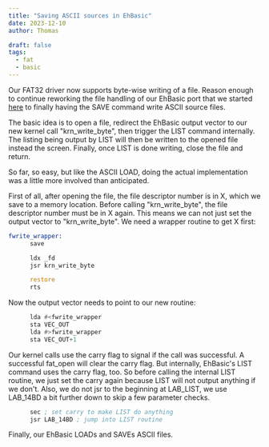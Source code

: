 ```yaml
---
title: "Saving ASCII sources in EhBasic"
date: 2023-12-10
author: Thomas

draft: false
tags:
  - fat
  - basic
---
```


Our FAT32 driver now supports byte-wise writing of a file. Reason enough to continue reworking the file handling of our EhBasic port that we started [here](/post/ascii_ehbasic/) to finally having the SAVE command write ASCII source files.

The basic idea is to open a file, redirect the EhBasic output vector to our new kernel call "krn_write_byte", then trigger the LIST command internally. The listing being output by LIST will then be written to the opened file instead the screen. Finally, once LIST is done writing, close the file and return.

So far, so easy, but like the ASCII LOAD, doing the actual implementation was a little more involved than anticipated.

First of all, after opening the file, the file descriptor number is in X, which we save to a memory location. Before calling "krn_write_byte", the file descriptor number must be in X again. This means we can not just set the output vector to "krn_write_byte". We need a wrapper routine to get X first:

```asm
fwrite_wrapper:
      save

      ldx _fd
      jsr krn_write_byte

      restore
      rts 
```

Now the output vector needs to point to our new routine:

```asm
      lda #<fwrite_wrapper
      sta VEC_OUT
      lda #>fwrite_wrapper
      sta VEC_OUT+1
```

Our kernel calls use the carry flag to signal if the call was successful. A successful fat_open will clear the carry flag. But internally, EhBasic's LIST command uses the carry flag, too. So before calling the internal LIST routine, we just set the carry again because LIST will not output anything if we don't.
Also, we do not jsr to the beginning at LAB_LIST, we use LAB_14BD a bit further down to skip a few parameter checks. 

```asm
      sec ; set carry to make LIST do anything
      jsr LAB_14BD ; jump into LIST routine
```

Finally, our EhBasic LOADs and SAVEs ASCII files.
